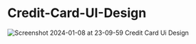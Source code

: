 # Credit-Card-UI-Design
![Screenshot 2024-01-08 at 23-09-59 Credit Card Ui Design](https://github.com/Sina-Darvish/Credit-Card-UI-Design/assets/96956110/e9356f9c-3863-492b-b8c4-01100ab8835c)
